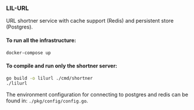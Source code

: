 ### LIL-URL
URL shortner service with cache support (Redis) and persistent store (Postgres).

#### To run all the infrastructure:

```bash
docker-compose up
```
#### To compile and run only the shortner server:

```bash
go build -o lilurl ./cmd/shortner
./lilurl
```

The environment configuration for connecting to postgres and redis
can be found in: `./pkg/config/config.go`.
